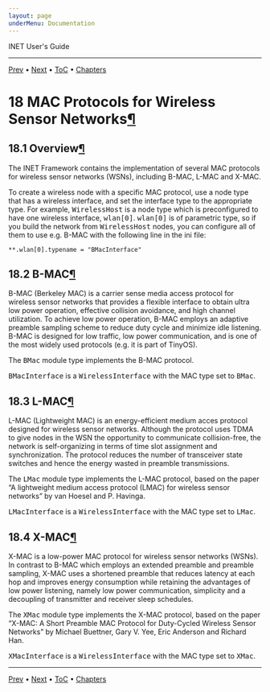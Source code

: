 ```yaml
---
layout: page
underMenu: Documentation
---
```




<div>INET User's Guide<hr width='100%'></div>
<div class='oppnavbar'><a href="chap17.html">Prev</a> &#8226; <a href="chap19.html">Next</a> &#8226; <a href="toc.html#toc_18">ToC</a> &#8226; <a href="index.html">Chapters</a></div><h1><a name="cha:sensor-macs"></a>18 MAC Protocols for Wireless Sensor Networks<a class="headerlink" href="#cha:sensor-macs" title="Permalink to this headline">&para;</a></h1>

<p><h2><a name="sec:sensor-macs:overview"></a>18.1 Overview<a class="headerlink" href="#sec:sensor-macs:overview" title="Permalink to this headline">&para;</a></h2>

<p>The INET Framework contains the implementation of several MAC protocols
for wireless sensor networks (WSNs), including B-MAC, L-MAC and X-MAC.

<p>To create a wireless node with a specific MAC protocol, use a node type
that has a wireless interface, and set the interface type to the
appropriate type. For example, <tt>WirelessHost</tt> is a node type
which is preconfigured to have one wireless interface, <tt>wlan[0]</tt>.
<tt>wlan[0]</tt> is of parametric type, so if you build the network from
<tt>WirelessHost</tt> nodes, you can configure all of them to use
e.g. B-MAC with the following line in the ini file:

<pre><code data-language="ini">**.wlan[0].typename = "BMacInterface"</code></pre><p>

<p><h2><a name="sec:sensor-macs:b-mac"></a>18.2 B-MAC<a class="headerlink" href="#sec:sensor-macs:b-mac" title="Permalink to this headline">&para;</a></h2>

<p>B-MAC (Berkeley MAC) is a carrier sense media access protocol for
wireless sensor networks that provides a flexible interface to obtain
ultra low power operation, effective collision avoidance, and
high channel utilization. To achieve low power operation,
B-MAC employs an adaptive preamble sampling scheme to reduce duty cycle
and minimize idle listening. B-MAC is designed for low traffic,
low power communication, and is one of the most widely used
protocols (e.g. it is part of TinyOS).

<p>The <tt>BMac</tt> module type implements the B-MAC protocol.

<p><tt>BMacInterface</tt> is a <tt>WirelessInterface</tt> with the MAC type
set to <tt>BMac</tt>.

<p>
<h2><a name="sec:sensor-macs:l-mac"></a>18.3 L-MAC<a class="headerlink" href="#sec:sensor-macs:l-mac" title="Permalink to this headline">&para;</a></h2>

<p>L-MAC (Lightweight MAC) is an energy-efficient medium acces protocol designed
for wireless sensor networks. Although the protocol uses TDMA to give nodes
in the WSN the opportunity to communicate collision-free, the network is
self-organizing in terms of time slot assignment and synchronization.
The protocol reduces the number of transceiver state switches and hence
the energy wasted in preamble transmissions.

<p>The <tt>LMac</tt> module type implements the L-MAC protocol, based on the
paper &#8220;A lightweight medium access protocol (LMAC) for wireless sensor networks&#8221;
by van Hoesel and P. Havinga.

<p><tt>LMacInterface</tt> is a <tt>WirelessInterface</tt> with the MAC type
set to <tt>LMac</tt>.

<p>
<h2><a name="sec:sensor-macs:x-mac"></a>18.4 X-MAC<a class="headerlink" href="#sec:sensor-macs:x-mac" title="Permalink to this headline">&para;</a></h2>

<p>X-MAC is a low-power MAC protocol for wireless sensor networks (WSNs).
In contrast to B-MAC which employs an extended preamble and preamble sampling,
X-MAC uses a shortened preamble that reduces latency at each hop and
improves energy consumption while retaining the advantages
of low power listening, namely low power communication, simplicity
and a decoupling of transmitter and receiver sleep schedules.

<p>The <tt>XMac</tt> module type implements the X-MAC protocol, based on
the paper &#8220;X-MAC: A Short Preamble MAC Protocol for Duty-Cycled
Wireless Sensor Networks&#8221; by Michael Buettner, Gary V. Yee, Eric Anderson
and Richard Han.

<p><tt>XMacInterface</tt> is a <tt>WirelessInterface</tt> with the MAC type
set to <tt>XMac</tt>.

<p>

<hr class='pgbr'><div class='oppnavbar'><a href="chap17.html">Prev</a> &#8226; <a href="chap19.html">Next</a> &#8226; <a href="toc.html#toc_18">ToC</a> &#8226; <a href="index.html">Chapters</a></div>
